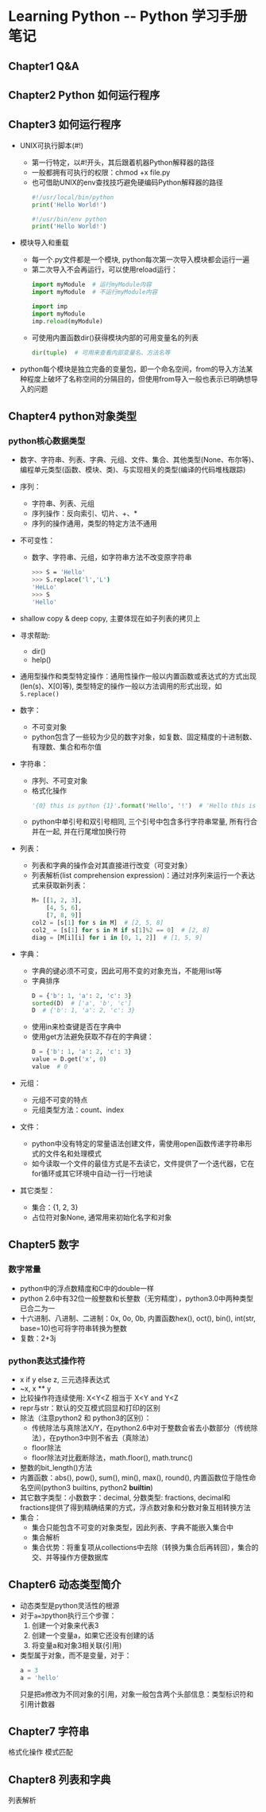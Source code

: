 # Learning Python -- Python 学习手册笔记

## Chapter1 Q&A

## Chapter2 Python 如何运行程序

## Chapter3 如何运行程序

+ UNIX可执行脚本(#!)
  + 第一行特定，以#!开头，其后跟着机器Python解释器的路径
  + 一般都拥有可执行的权限：chmod +x file.py
  + 也可借助UNIX的env查找技巧避免硬编码Python解释器的路径
    ```python
    #!/usr/local/bin/python
    print('Hello World!')
    ```
    ```python
    #!/usr/bin/env python
    print('Hello World!')
    ```

+ 模块导入和重载
  + 每一个.py文件都是一个模块, python每次第一次导入模块都会运行一遍
  + 第二次导入不会再运行，可以使用reload运行：
    ```python
    import myModule  # 运行myModule内容
    import myModule  # 不运行myModule内容
    ```
    ```python
    import imp
    import myModule
    imp.reload(myModule)
    ```
  + 可使用内置函数dir()获得模块内部的可用变量名的列表
    ```python
    dir(tuple)  # 可用来查看内部变量名、方法名等
    ```
+ python每个模块是独立完备的变量包，即一个命名空间，from的导入方法某种程度上破坏了名称空间的分隔目的，但使用from导入一般也表示已明确想导入的问题

## Chapter4 python对象类型

### python核心数据类型

+ 数字、字符串、列表、字典、元组、文件、集合、其他类型(None、布尔等)、编程单元类型(函数、模块、类)、与实现相关的类型(编译的代码堆栈跟踪)
+ 序列：
  + 字符串、列表、元组
  + 序列操作：反向索引、切片、+、*
  + 序列的操作通用，类型的特定方法不通用
+ 不可变性：
  + 数字、字符串、元组，如字符串方法不改变原字符串
    ```bash
    >>> S = 'Hello'
    >>> S.replace('l','L')
    'HeLLo'
    >>> S
    'Hello'
    ```

+ shallow copy & deep copy, 主要体现在如子列表的拷贝上
+ 寻求帮助:
  + dir()
  + help()
+ 通用型操作和类型特定操作：通用性操作一般以内置函数或表达式的方式出现(len(s)、X[0]等), 类型特定的操作一般以方法调用的形式出现，如`S.replace()`
+ 数字：
  + 不可变对象
  + python包含了一些较为少见的数字对象，如复数、固定精度的十进制数、有理数、集合和布尔值
+ 字符串：
  + 序列、不可变对象
  + 格式化操作
    ```python
    '{0} this is python {1}'.format('Hello', '!')  # 'Hello this is python !'
    ```
  + python中单引号和双引号相同, 三个引号中包含多行字符串常量, 所有行合并在一起, 并在行尾增加换行符
+ 列表：
  + 列表和字典的操作会对其直接进行改变（可变对象）
  + 列表解析(list comprehension expression)：通过对序列来运行一个表达式来获取新列表：
    ```python
    M= [[1, 2, 3],
        [4, 5, 6],
        [7, 8, 9]]
    col2 = [s[1] for s in M]  # [2, 5, 8]
    col2_ = [s[1] for s in M if s[1]%2 == 0]  # [2, 8]
    diag = [M[i][i] for i in [0, 1, 2]]  # [1, 5, 9]
    ```
+ 字典：
  + 字典的键必须不可变，因此可用不变的对象充当，不能用list等
  + 字典排序
    ```python
    D = {'b': 1, 'a': 2, 'c': 3}
    sorted(D)  # ['a', 'b', 'c']
    D  # {'b': 1, 'a': 2, 'c': 3}
    ```
  + 使用in来检查键是否在字典中
  + 使用get方法避免获取不存在的字典键：
    ```python
    D = {'b': 1, 'a': 2, 'c': 3}
    value = D.get('x', 0)
    value  # 0
    ```
+ 元组：
  + 元组不可变的特点
  + 元组类型方法：count、index
+ 文件：
  + python中没有特定的常量语法创建文件，需使用open函数传递字符串形式的文件名和处理模式
  + 如今读取一个文件的最佳方式是不去读它，文件提供了一个迭代器，它在for循环或其它环境中自动一行一行地读
+ 其它类型：
  + 集合：{1, 2, 3}
  + 占位符对象None, 通常用来初始化名字和对象

## Chapter5 数字

### 数字常量

+ python中的浮点数精度和C中的double一样
+ python 2.6中有32位一般整数和长整数（无穷精度），python3.0中两种类型已合二为一
+ 十六进制、八进制、二进制：0x, 0o, 0b, 内置函数hex(), oct(), bin(), int(str, base=10)也可将字符串转换为整数
+ 复数：2+3j

### python表达式操作符

+ x if y else z, 三元选择表达式
+ ~x, x ** y
+ 比较操作符连续使用: X<Y<Z 相当于 X<Y and Y<Z
+ repr与str：默认的交互模式回显和打印的区别
+ 除法（注意python2 和 python3的区别）：
  + 传统除法与真除法X/Y，在python2.6中对于整数会省去小数部分（传统除法），在python3中则不省去（真除法）
  + floor除法
  + floor除法对比截断除法，math.floor(), math.trunc()
+ 整数的bit_length()方法
+ 内置函数：abs(), pow(), sum(), min(), max(), round(), 内置函数位于隐性命名空间(python3 builtins, python2 __builtin__)
+ 其它数字类型：小数数字：decimal, 分数类型: fractions, decimal和fractions提供了得到精确结果的方式，浮点数对象和分数对象互相转换方法
+ 集合：
  + 集合只能包含不可变的对象类型，因此列表、字典不能嵌入集合中
  + 集合解析
  + 集合优势：将重复项从collections中去除（转换为集合后再转回），集合的交、并等操作方便数据库

## Chapter6 动态类型简介

+ 动态类型是python灵活性的根源
+ 对于`a=3`python执行三个步骤：
  1. 创建一个对象来代表3
  2. 创建一个变量a，如果它还没有创建的话
  3. 将变量a和对象3相关联(引用)
+ 类型属于对象，而不是变量，对于：
  ```python
  a = 3
  a = 'hello'
  ```
  只是把a修改为不同对象的引用，对象一般包含两个头部信息：类型标识符和引用计数器
## Chapter7 字符串
格式化操作
模式匹配

## Chapter8 列表和字典

列表解析